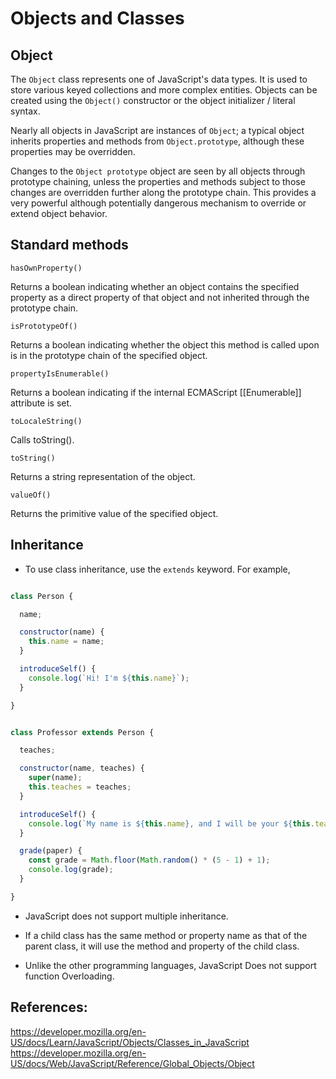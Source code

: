 # Objects and Classes

## Object

The `Object` class represents one of JavaScript's data types. It is used to store various keyed collections and more complex entities. Objects can be created using the `Object()` constructor or the object initializer / literal syntax.

Nearly all objects in JavaScript are instances of `Object`; a typical object inherits properties and methods from `Object.prototype`, although these properties may be overridden.

Changes to the `Object prototype` object are seen by all objects through prototype chaining, unless the properties and methods subject to those changes are overridden further along the prototype chain. This provides a very powerful although potentially dangerous mechanism to override or extend object behavior.
 

## Standard methods

`hasOwnProperty()`

Returns a boolean indicating whether an object contains the specified property as a direct property of that object and not inherited through the prototype chain.

`isPrototypeOf()`

Returns a boolean indicating whether the object this method is called upon is in the prototype chain of the specified object.

`propertyIsEnumerable()`

Returns a boolean indicating if the internal ECMAScript [[Enumerable]] attribute is set.

`toLocaleString()`

Calls toString().

`toString()`

Returns a string representation of the object.

`valueOf()`

Returns the primitive value of the specified object.


## Inheritance

* To use class inheritance, use the `extends` keyword. For example,

```javascript

class Person {

  name;

  constructor(name) {
    this.name = name;
  }

  introduceSelf() {
    console.log(`Hi! I'm ${this.name}`);
  }

}


class Professor extends Person {

  teaches;

  constructor(name, teaches) {
    super(name);
    this.teaches = teaches;
  }

  introduceSelf() {
    console.log(`My name is ${this.name}, and I will be your ${this.teaches} professor.`);
  }

  grade(paper) {
    const grade = Math.floor(Math.random() * (5 - 1) + 1);
    console.log(grade);
  }

}
```


* JavaScript does not support multiple inheritance.

* If a child class has the same method or property name as that of the parent class, it will use the method and property of the child class. 

* Unlike the other programming languages, JavaScript Does not support function Overloading.


## References:

https://developer.mozilla.org/en-US/docs/Learn/JavaScript/Objects/Classes_in_JavaScript
https://developer.mozilla.org/en-US/docs/Web/JavaScript/Reference/Global_Objects/Object
